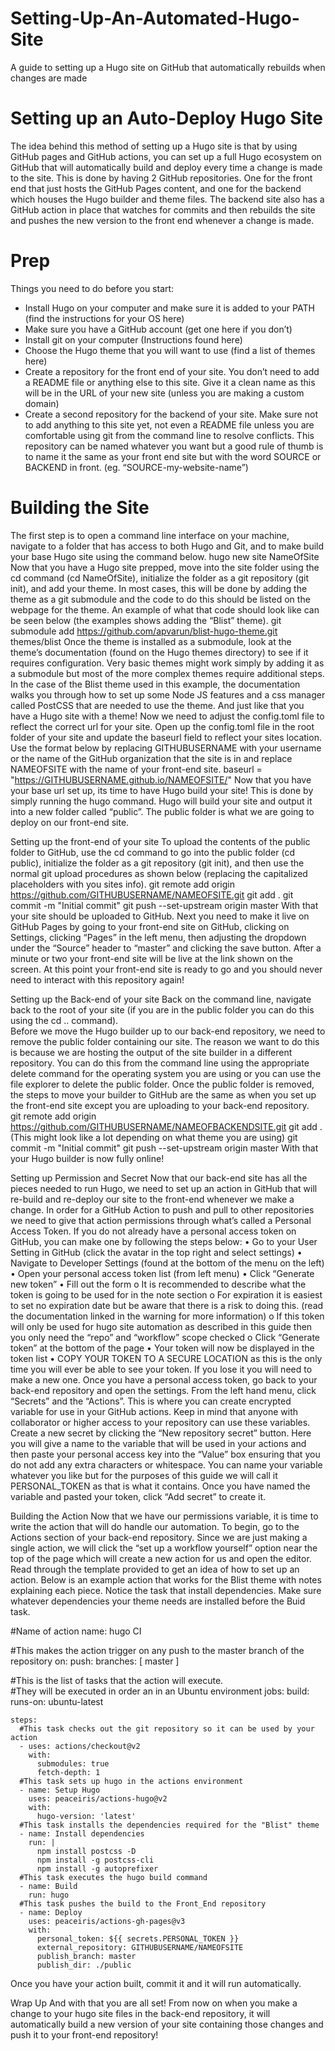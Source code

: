 # Setting-Up-An-Automated-Hugo-Site
A guide to setting up a Hugo site on GitHub that automatically rebuilds when changes are made


# Setting up an Auto-Deploy Hugo Site
The idea behind this method of setting up a Hugo site is that by using GitHub pages and GitHub actions, you can set up a full Hugo ecosystem on GitHub that will automatically build and deploy every time a change is made to the site.
This is done by having 2 GitHub repositories.  One for the front end that just hosts the GitHub Pages content, and one for the backend which houses the Hugo builder and theme files.  The backend site also has a GitHub action in place that watches for commits and then rebuilds the site and pushes the new version to the front end whenever a change is made.

# Prep
Things you need to do before you start:
- Install Hugo on your computer and make sure it is added to your PATH (find the instructions for your OS here)
- Make sure you have a GitHub account (get one here if you don’t)
- Install git on your computer (Instructions found here)
- Choose the Hugo theme that you will want to use (find a list of themes here)
- Create a repository for the front end of your site.  You don’t need to add a README file or anything else to this site.  Give it a clean name as this will be in the URL of your new site (unless you are making a custom domain)
- Create a second repository for the backend of your site.  Make sure not to add anything to this site yet, not even a README file unless you are comfortable using git from the command line to resolve conflicts.  This repository can be named whatever you want but a good rule of thumb is to name it the same as your front end site but with the word SOURCE or BACKEND in front. (eg. “SOURCE-my-website-name”)

# Building the Site
The first step is to open a command line interface on your machine, navigate to a folder that has access to both Hugo and Git, and to make build your base Hugo site using the command below.
    hugo new site NameOfSite
Now that you have a Hugo site prepped, move into the site folder using the cd command (cd NameOfSite), initialize the folder as a git repository (git init), and add your theme.  In most cases, this will be done by adding the theme as a git submodule and the code to do this should be listed on the webpage for the theme.  An example of what that code should look like can be seen below (the examples shows adding the “Blist” theme).
git submodule add https://github.com/apvarun/blist-hugo-theme.git themes/blist
Once the theme is installed as a submodule, look at the theme’s documentation (found on the Hugo themes directory) to see if it requires configuration.  Very basic themes might work simply by adding it as a submodule but most of the more complex themes require additional steps.  In the case of the Blist theme used in this example, the documentation walks you through how to set up some Node JS features and a css manager called PostCSS that are needed to use the theme.
And just like that you have a Hugo site with a theme!  Now we need to adjust the config.toml file to reflect the correct url for your site.  Open up the config.toml file in the root folder of your site and update the baseurl field to reflect your sites location.  Use the format below by replacing GITHUBUSERNAME with your username or the name of the GitHub organization that the site is in and replace NAMEOFSITE with the name of your front-end site.
baseurl = "https://GITHUBUSERNAME.github.io/NAMEOFSITE/"
Now that you have your base url set up, its time to have Hugo build your site!  This is done by simply running the hugo command.  Hugo will build your site and output it into a new folder called “public”.  The public folder is what we are going to deploy on our front-end site.

Setting up the front-end of your site
To upload the contents of the public folder to GitHub, use the cd command to go into the public folder (cd public), initialize the folder as a git repository (git init), and then use the normal git upload procedures as shown below (replacing the capitalized placeholders with you sites info).
git remote add origin https://github.com/GITHUBUSERNAME/NAMEOFSITE.git
git add .
git commit -m "Initial commit"
git push --set-upstream origin master
With that your site should be uploaded to GitHub.  Next you need to make it live on GitHub Pages by going to your front-end site on GitHub, clicking on Settings, clicking “Pages” in the left menu, then adjusting the dropdown under the “Source” header to “master” and clicking the save button.
After a minute or two your front-end site will be live at the link shown on the screen.  At this point your front-end site is ready to go and you should never need to interact with this repository again!

Setting up the Back-end of your site
Back on the command line, navigate back to the root of your site (if you are in the public folder you can do this using the cd .. command).  
Before we move the Hugo builder up to our back-end repository, we need to remove the public folder containing our site.  The reason we want to do this is because we are hosting the output of the site builder in a different repository.  You can do this from the command line using the appropriate delete command for the operating system you are using or you can use the file explorer to delete the public folder.
Once the public folder is removed, the steps to move your builder to GitHub are the same as when you set up the front-end site except you are uploading to your back-end repository.  
git remote add origin https://github.com/GITHUBUSERNAME/NAMEOFBACKENDSITE.git
git add .  (This might look like a lot depending on what theme you are using)
git commit -m "Initial commit"
git push --set-upstream origin master
With that your Hugo builder is now fully online!  

Setting up Permission and Secret
Now that our back-end site has all the pieces needed to run Hugo, we need to set up an action in GitHub that will re-build and re-deploy our site to the front-end whenever we make a change.  In order for a GitHub Action to push and pull to other repositories we need to give that action permissions through what’s called a Personal Access Token.  If you do not already have a personal access token on GitHub, you can make one by following the steps below:
•	Go to your User Setting in GitHub (click the avatar in the top right and select settings)
•	Navigate to Developer Settings (found at the bottom of the menu on the left)
•	Open your personal access token list (from left menu)
•	Click “Generate new token”
•	Fill out the form
o	It is recommended to describe what the token is going to be used for in the note section
o	For expiration it is easiest to set no expiration date but be aware that there is a risk to doing this.  (read the documentation linked in the warning for more information)
o	If this token will only be used for hugo site automation as described in this guide then you only need the “repo” and “workflow” scope checked
o	Click “Generate token” at the bottom of the page
•	Your token will now be displayed in the token list
•	COPY YOUR TOKEN TO A SECURE LOCATION as this is the only time you will ever be able to see your token.  If you lose it you will need to make a new one.
Once you have a personal access token, go back to your back-end repository and open the settings.  From the left hand menu, click “Secrets” and the “Actions”.  This is where you can create encrypted variable for use in your GitHub actions.  Keep in mind that anyone with collaborator or higher access to your repository can use these variables.
Create a new secret by clicking the “New repository secret” button.  Here you will give a name to the variable that will be used in your actions and then paste your personal access key into the “Value” box ensuring that you do not add any extra characters or whitespace.  You can name your variable whatever you like but for the purposes of this guide we will call it PERSONAL_TOKEN as that is what it contains.  Once you have named the variable and pasted your token, click “Add secret” to create it.

Building the Action
Now that we have our permissions variable, it is time to write the action that will do handle our automation.  To begin, go to the Actions section of your back-end repository.  Since we are just making a single action, we will click the “set up a workflow yourself” option near the top of the page which will create a new action for us and open the editor.
Read through the template provided to get an idea of how to set up an action.  Below is an example action that works for the Blist theme with notes explaining each piece.  Notice the task that install dependencies.  Make sure whatever dependencies your theme needs are installed before the Buid task.

#Name of action
name: hugo CI

#This makes the action trigger on any push to the master branch of the repository
on:
  push:
    branches: [ master ]

#This is the list of tasks that the action will execute.  
#They will be executed in order an in an Ubuntu environment
jobs:
  build:
    runs-on: ubuntu-latest

    steps:
      #This task checks out the git repository so it can be used by your action
      - uses: actions/checkout@v2
        with:
          submodules: true 
          fetch-depth: 1   
      #This task sets up hugo in the actions environment
      - name: Setup Hugo
        uses: peaceiris/actions-hugo@v2
        with:
          hugo-version: 'latest'
      #This task installs the dependencies required for the "Blist" theme
      - name: Install dependencies
        run: |
          npm install postcss -D
          npm install -g postcss-cli
          npm install -g autoprefixer
      #This task executes the hugo build command
      - name: Build
        run: hugo
      #This task pushes the build to the Front_End repository
      - name: Deploy
        uses: peaceiris/actions-gh-pages@v3
        with:
          personal_token: ${{ secrets.PERSONAL_TOKEN }}
          external_repository: GITHUBUSERNAME/NAMEOFSITE
          publish_branch: master
          publish_dir: ./public


Once you have your action built, commit it and it will run automatically.

Wrap Up
And with that you are all set!  From now on when you make a change to your hugo site files in the back-end repository, it will automatically build a new version of your site containing those changes and push it to your front-end repository!
